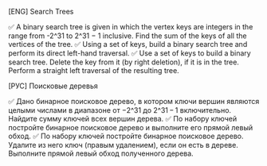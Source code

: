 
[ENG] Search Trees

✅ A binary search tree is given in which the vertex keys are integers in the range from -2^31 to 2^31 − 1 inclusive. Find the sum of the keys of all the vertices of the tree.
✅ Using a set of keys, build a binary search tree and perform its direct left-hand traversal.
✅ Use a set of keys to build a binary search tree. Delete the key from it (by right deletion), if it is in the tree. Perform a straight left traversal of the resulting tree.

[РУС] Поисковые деревья

✅ Дано бинарное поисковое дерево, в котором ключи вершин являются целыми числами в диапазоне от −2^31 до 2^31 − 1 включительно. Найдите сумму ключей всех вершин дерева.
✅ По набору ключей постройте бинарное поисковое дерево и выполните его прямой левый обход.
✅ По набору ключей постройте бинарное поисковое дерево. Удалите из него ключ (правым удалением), если он есть в дереве. Выполните прямой левый обход полученного дерева.



